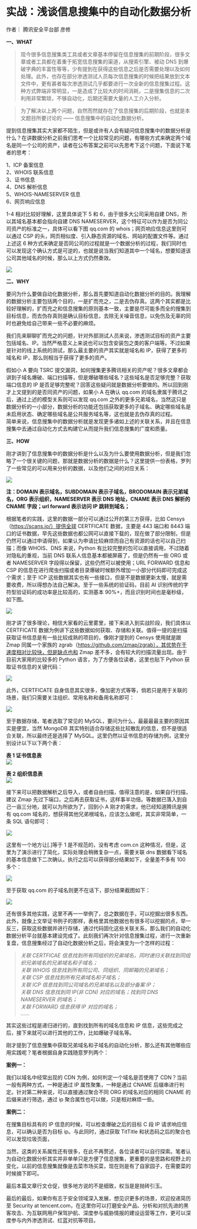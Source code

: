 
# 实战：浅谈信息搜集中的自动化数据分析

作者｜ 腾讯安全平台部 彦修

  
**一、WHAT**

> 现今很多信息搜集类工具或者文章基本停留在信息搜集的前期阶段，很多文章或者工具都在着重于拓宽信息搜集的渠道，从搜索引擎、被动 DNS 到爆破字典的丰富性等等，少有提到在获得这些信息之后是否需要处理以及如何处理。此外，也存在部分渗透测试人员每次信息搜集的时候把结果放到文本文件中，更有甚者每次渗透测试几乎都要进行一次全新的信息搜集过程。这种方式弊端非常明显，一是造成了比较大的时间消耗，二是搜集信息的二次利用非常繁琐，不够自动化，后期还需要大量的人工介入分析。

>   
> 为了解决以上两个问题，自然而然就存在了信息搜集的后期阶段，也就是本文题目所要讨论的 —— 信息搜集中的自动化数据分析。

  

  
提到信息搜集其实大家都不陌生，但是或许有人会有疑问信息搜集中的数据分析是什么？在讲数据分析之前我们思考一个比较常见的问题，有哪些方式来确定两个域名是同一个公司的资产，读者在公布答案之前可以先思考下这个问题，下面说下笔者的思考：

  
1、ICP 备案信息  
2、WHOIS 联系信息  
3、证书信息  
4、DNS 解析信息  
5、WHOIS-NAMESERVER 信息  
6、网页响应信息

  
1-4 相对比较好理解，这里具体说下 5 和 6，由于很多大公司采用自建 DNS，所以其域名基本都会指向自建 DNS NAMESERVER，这个特征可以作为是否为同公司资产的标准之一，具体可以看下图 qq.com 的 whois；网页响应信息这里则可以通过 CSP 的头，网页相似度、引入静态资源的域名、网站的配置文件等。通过上述这 6 种方式来确定是否同公司的过程就是一个数据分析的过程，我们同时也可以发现这个确认方式是可逆的，也就是说当我们知道其中一个域名，想要知道该公司其他域名的时候，那么以上方式仍然奏效。

  
![](assets/1700701672-277ae2a323dbf937cd7477a1bbf086df.png)  

**二、WHY**

  
要问为什么要做自动化数据分析，那么首先要知道自动化数据分析的目的。我理解的数据分析主要包括两个目的，一是扩而充之，二是去伪存真。这两个其实都是比较好理解的，扩而充之和信息搜集的原则基本一致，主要是尽可能多而全的搜集到目标信息，而去伪存真则是确认目标信息，去除无关噪音信息，以免伤及无辜的同时也避免给自己带来一些不必要的麻烦。

  
我们先来聊聊扩而充之的问题，针对外部测试人员来说，渗透测试目标的资产主要包括域名、IP。当然严格意义上来说也可以包含安装包之类的客户端等。不过如果是针对的线上系统的测试，那么最主要的资产其实就是域名和 IP，获得了更多的域名和 IP，那么则相当于获得了更多的资产。

  
假如小 A 要向 TSRC 提交漏洞，如何搜集更多腾讯相关的资产呢？很多文章都会讲到子域名爆破、端口扫描等，但是爆破哪些域名？这些域名是否足够完整？获取端口信息的 IP 是否足够完整呢？回答这些疑问就是数据分析要做的。所以回到刚才上文提到的是否同资产的问题，如果小 A 在确认 qq.com 的域名隶属于腾讯之后，通过上述的模型关系则可以发现 qq.com 之外的更多兄弟域名，当然这只是数据分析的一小部分，数据分析的功能还包括获取更多的子域名、确定哪些域名是未启用状态、确定哪些域名是公共服务域名等，这也就是去伪存真的过程。  
简单来说，信息搜集中的数据分析就是发现更多诸如上述的关联关系，并且在信息搜集中去通过自动化方式去构建它从而提升我们信息搜集的广度和质量。

  
**三、HOW**

刚才讲到了信息搜集中的数据分析是什么以及为什么要使用数据分析，但是我们忽略了一个很关键的问题，那就是数据分析的数据是什么？这里提供一份表格，罗列了一些常见的可以用来分析的数据，以及他们之间的对应关系：

  
![](assets/1700701672-569840bcee54017b187b02b4a1eafd51.png)  
  
**注：DOMAIN 表示域名，SUBDOMAIN 表示子域名，BRODOMAIN 表示兄弟域名，ORG 表示组织，NAMESERVER 表示 DNS 地址，CNAME 表示 DNS 解析的 CNAME 字段；url forward 表示访问 IP 跳转到域名；**

  
根据笔者的实践，这里的数据一部分可以通过公开的第三方获得，比如 Censys（https://scans.io/）提供全球 CERTFICATE 数据，主要是 443 端口和 8443 端口的证书数据，早先这些数据也都公网可以直接下载的，现在做了部分限制，但是仍然可以通过申请得到，如果认为申请比较麻烦而自己有资源的话也可以自己扫描；而像 WHOIS、DNS 来说，Python 有比较完整的包可以直接调用，不过随着对隐私的重视，当前 DNS 联系人信息基本都被屏蔽了，但是仍然有一些 ORG 或者 NAMESERVER 字段得以保留，这些仍然可以被使用；URL FORWARD 信息和 CSP 的信息在进行爬虫扫描或者目录爆破时候额外增加一小部分代码即可完成这个需求；至于 ICP 这些数据其实也有一些接口，但是不是数据更新太慢，就是需要收费，所以得想办法自己解决。至于一些系统的验证码，目前 AI 识别传统的字符型验证码的成功率是比较高的，实测基本 90%+，而且识别时间也是毫秒级，如下图。  
  
![](assets/1700701672-012299b68ab0dde4cfbce9a56a87c341.png)  
  
刚才讲了很多理论，相信大家看的云里雾里，接下来进入到实战阶段，我们具体以 CERTFICATE 数据为例讲下这些数据如何获取、存储和关联。值得一提的是扫描获取证书信息是有一些比较成熟的项目的，像刚才提到的 Censys 使用就是跟 Zmap 同属一个家族的 zgrab（https://github.com/zmap/zgrab），其优势在于速度相对比较快，但是缺点也和 Zmap 差不多，会有较大的扫描流量出现。由于目前大家用的比较多的 Python 语言，为了方便各位读者，这里也贴下 Python 获取证书信息的关键代码：  
  
![](assets/1700701672-f4a13881caea293ae9a4e91b2bcec5fa.png)  
  
此外，CERTFICATE 自身信息其实很多，像加密方式等等，倘若只是用于关联的场景，我们只需要关注组织、常用名称和备用名称即可：  
  
![](assets/1700701672-62cd478c42e10a2c470ffb2f6067d009.png)  
  
至于数据存储，笔者选取了常见的 MySQL，要问为什么，最最最最主要的原因其实是便宜，当然 MongoDB 其实特别适合存储这些比较散乱的信息，但不是很适合关联，所以最终还是选择了 MySQL。这里仍然以证书信息的存储为例，这里分别设计以下以下两个表：

  
**表 1 证书信息表**  
![](assets/1700701672-7ffca2ced9cccbef4c67f3fe7e7b114f.png)  
  
**表 2 组织信息表**  
![](assets/1700701672-836d7b21a79ad5a9e8379162cf15e7fb.png)  
  
接下来可以把数据解析之后导入，或者自由扫描，值得注意的是，如果自行扫描，建议 Zmap 先过下端口，之后再去获取证书，这样事半功倍。等数据已落入到自己一亩三分地，就可以为所欲为了，回到小 A 刚才的需求，他已经知道腾讯是拥有 qq.com 域名的，想获得其他兄弟根域名，应该怎么做呢，其实非常简单，一条 SQL 语句即可： 
  
![](assets/1700701672-2d44e25c332a179d161aac903f37f7bf.png)  
  
这里有一个地方让\[.\]等于 1 是不规范的，没有考虑 com.cn 这种情况，但是，这里为了演示进行了简化，实际处理会稍微复杂一点，需要关联 dns 数据看下域名的基本信息做下二次确认。执行之后可以获得部分结果如下，全量差不多有 100 多个：  
  
![](assets/1700701672-1266f3e0735c4fc5517ff5d010e2ce5b.png)  
  
至于获取 qq.com 的子域名则更不在话下，部分结果截图如下：  
  
![](assets/1700701672-61c9ac9438ff2a2d856701f0fb4f6ca5.png)  
  
还有很多其他实践，这里不再一一举例了，总之数据在手，可以挖掘出很多东西。此外，就像上文举证书例子的那样，表格里其他数据也有很多可以挖掘的点，举一反三，获取这些数据并进行存储，通过代码固化这些关联关系，那么我们的自动化数据分析平台就基本建设完成了。此刻我们再次针对信息搜集过程，进行一次重新复盘，信息搜集经过了自动化数据分析之后，将会演变为一个怎样的过程：

  

> *关联 CERTFICAE 信息找到所有同组织的兄弟域名，同时递归关联找到同组织兄弟域名的兄弟域名和子域名；  
> 关联 WHOIS 信息找到所有同公司、同组织、同邮箱的兄弟域名；  
> 关联 CSP 信息找到所有兄弟域名和子域名；  
> 关联 ICP 信息找到同公司域名的兄弟域名以及部分备案 IP；  
> 关联 DNS 信息找到同 IP(非 CDN) 对应的域名；找到同 DNS NAMESERVER 的域名；  
> 关联 FORWARD 信息获得 IP 对应的域名；  
> ......*

  

其实这些过程是递归进行的，直到找到所有的域名信息和 IP 信息，这些完成之后，接下来就可以进行其他的工作，比如爆破子域名等。

  
刚才提到了信息搜集中获取兄弟域名和子域名的自动化分析，那么还有其他哪些应用实践呢？笔者根据自身实践随意罗列两个：  
  

**案例一：**

我们以域名中经常出现的 CDN 为例，如何判定一个域名是否使用了 CDN？当前一般有两种方式，一种是通过 IP 属性聚集，一种是通过 CNAME 后缀串进行判定。针对第二种来说，可以直接通过聚合不同 ORG 的域名对应的相同 CNAME 的后缀来进行筛选，通过 ip 聚合属性也可以做，只是相对麻烦一些。  
  

**案例二：**

在搜集目标具有的 IP 信息的时候，可以检查爆破之后的目标 C 段 IP 请求响应信息，可以确认是否为目标 ip。与此同时，通过获取 TitTitle 和状态码之后的聚合也可以发现垃圾页面，  
  

当然，这类的关系属性还有很多，在此不再赘述，各位读者可以自行探索。笔者认为自动化数据分析其实并非单单只是方便了信息搜集，更重要的是思路和视野上的变化，以前的信息搜集就像是去菜市场买菜，现在则是有了自家园子，在需要菜的时候摘下即可。

  
最后本篇文章行文仓促，很多地方说的不是细致，权当是是抛砖引玉。  
  

最后的最后，如果你有志于安全领域深入发展，想见识更多的场景，欢迎投递简历至 Security at tencent.com，在这里你可以打磨安全产品、分析和对抗先进的黑客攻击、为互联网用户保驾护航、深度参与威胁情报的建设运营等工作，更可以深度参与内外渗透测试、红蓝对抗等项目。
